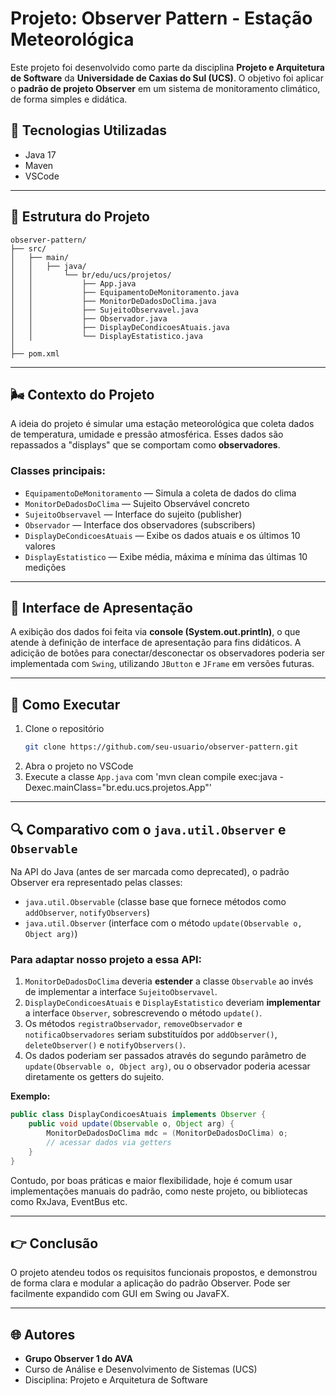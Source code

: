 # Projeto: Observer Pattern - Estação Meteorológica

Este projeto foi desenvolvido como parte da disciplina **Projeto e Arquitetura de Software** da **Universidade de Caxias do Sul (UCS)**. O objetivo foi aplicar o **padrão de projeto Observer** em um sistema de monitoramento climático, de forma simples e didática.

## 🚀 Tecnologias Utilizadas

- Java 17
- Maven
- VSCode

---

## 📂 Estrutura do Projeto

```
observer-pattern/
├── src/
│   ├── main/
│   │   ├── java/
│   │       └── br/edu/ucs/projetos/
│   │           ├── App.java
│   │           ├── EquipamentoDeMonitoramento.java
│   │           ├── MonitorDeDadosDoClima.java
│   │           ├── SujeitoObservavel.java
│   │           ├── Observador.java
│   │           ├── DisplayDeCondicoesAtuais.java
│   │           └── DisplayEstatistico.java
│
├── pom.xml
```

---

## 🌬️ Contexto do Projeto

A ideia do projeto é simular uma estação meteorológica que coleta dados de temperatura, umidade e pressão atmosférica. Esses dados são repassados a "displays" que se comportam como **observadores**.

### Classes principais:

- `EquipamentoDeMonitoramento` — Simula a coleta de dados do clima
- `MonitorDeDadosDoClima` — Sujeito Observável concreto
- `SujeitoObservavel` — Interface do sujeito (publisher)
- `Observador` — Interface dos observadores (subscribers)
- `DisplayDeCondicoesAtuais` — Exibe os dados atuais e os últimos 10 valores
- `DisplayEstatistico` — Exibe média, máxima e mínima das últimas 10 medições

---

## 🔹 Interface de Apresentação

A exibição dos dados foi feita via **console (System.out.println)**, o que atende à definição de interface de apresentação para fins didáticos. A adicição de botões para conectar/desconectar os observadores poderia ser implementada com `Swing`, utilizando `JButton` e `JFrame` em versões futuras.

---

## 🔄 Como Executar

1. Clone o repositório
   ```bash
   git clone https://github.com/seu-usuario/observer-pattern.git
   ```
2. Abra o projeto no VSCode
3. Execute a classe `App.java` com 'mvn clean compile exec:java -Dexec.mainClass="br.edu.ucs.projetos.App"'

---

## 🔍 Comparativo com o `java.util.Observer` e `Observable`

Na API do Java (antes de ser marcada como deprecated), o padrão Observer era representado pelas classes:

- `java.util.Observable` (classe base que fornece métodos como `addObserver`, `notifyObservers`)
- `java.util.Observer` (interface com o método `update(Observable o, Object arg)`)

### Para adaptar nosso projeto a essa API:

1. `MonitorDeDadosDoClima` deveria **estender** a classe `Observable` ao invés de implementar a interface `SujeitoObservavel`.
2. `DisplayDeCondicoesAtuais` e `DisplayEstatistico` deveriam **implementar** a interface `Observer`, sobrescrevendo o método `update()`.
3. Os métodos `registraObservador`, `removeObservador` e `notificaObservadores` seriam substituídos por `addObserver()`, `deleteObserver()` e `notifyObservers()`.
4. Os dados poderiam ser passados através do segundo parâmetro de `update(Observable o, Object arg)`, ou o observador poderia acessar diretamente os getters do sujeito.

**Exemplo:**

```java
public class DisplayCondicoesAtuais implements Observer {
    public void update(Observable o, Object arg) {
        MonitorDeDadosDoClima mdc = (MonitorDeDadosDoClima) o;
        // acessar dados via getters
    }
}
```

Contudo, por boas práticas e maior flexibilidade, hoje é comum usar implementações manuais do padrão, como neste projeto, ou bibliotecas como RxJava, EventBus etc.

---

## 👉 Conclusão

O projeto atendeu todos os requisitos funcionais propostos, e demonstrou de forma clara e modular a aplicação do padrão Observer. Pode ser facilmente expandido com GUI em Swing ou JavaFX.

---

## 🌐 Autores

- **Grupo Observer 1 do AVA**
- Curso de Análise e Desenvolvimento de Sistemas (UCS)
- Disciplina: Projeto e Arquitetura de Software

